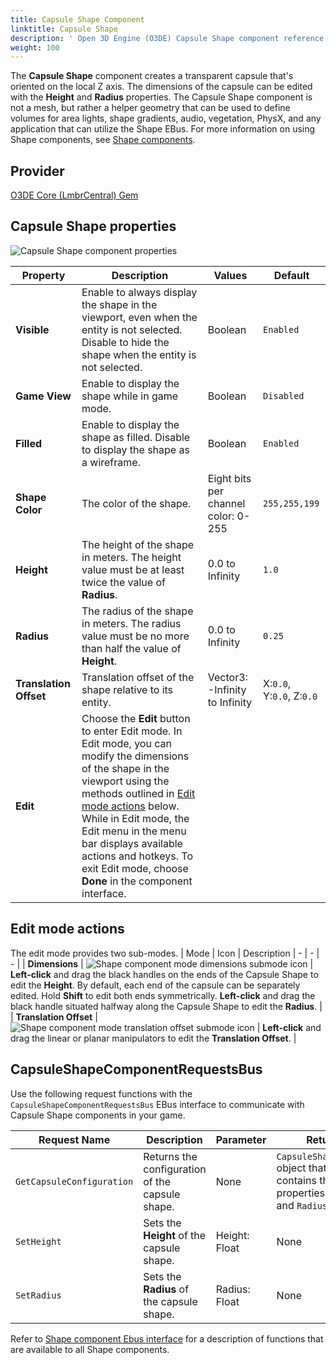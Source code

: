 ```yaml
---
title: Capsule Shape Component
linktitle: Capsule Shape
description: ' Open 3D Engine (O3DE) Capsule Shape component reference. '
weight: 100
---
```




The **Capsule Shape** component creates a transparent capsule that's oriented on the local Z axis. The dimensions of the capsule can be edited with the **Height** and **Radius** properties. The Capsule Shape component is not a mesh, but rather a helper geometry that can be used to define volumes for area lights, shape gradients, audio, vegetation, PhysX, and any application that can utilize the Shape EBus. For more information on using Shape components, see [Shape components](/docs/user-guide/components/reference/shape/).

## Provider

[O3DE Core (LmbrCentral) Gem](/docs/user-guide/gems/reference/o3de-core)

## Capsule Shape properties

![Capsule Shape component properties](/images/user-guide/components/reference/shape/capsule-shape-component-ui-01.png)

| Property | Description | Values | Default |
|-|-|-|-|
| **Visible** | Enable to always display the shape in the viewport, even when the entity is not selected. Disable to hide the shape when the entity is not selected. | Boolean | `Enabled` |
| **Game View** | Enable to display the shape while in game mode. | Boolean | `Disabled` |
| **Filled** | Enable to display the shape as filled.  Disable to display the shape as a wireframe. | Boolean | `Enabled` |
| **Shape Color** | The color of the shape. | Eight bits per channel color: 0-255 | `255,255,199` |
| **Height** | The height of the shape in meters. The height value must be at least twice the value of **Radius**. | 0.0 to Infinity | `1.0` |
| **Radius** | The radius of the shape in meters. The radius value must be no more than half the value of **Height**. | 0.0 to Infinity | `0.25` |
| **Translation Offset** | Translation offset of the shape relative to its entity. | Vector3: -Infinity to Infinity | X:`0.0`, Y:`0.0`, Z:`0.0` |
| **Edit** | Choose the **Edit** button to enter Edit mode. In Edit mode, you can modify the dimensions of the shape in the viewport using the methods outlined in [Edit mode actions](#edit-mode-actions) below. While in Edit mode, the Edit menu in the menu bar displays available actions and hotkeys. To exit Edit mode, choose **Done** in the component interface. |  |  |

## Edit mode actions

The edit mode provides two sub-modes.
| Mode | Icon | Description
| - | - | - |
| **Dimensions** | ![Shape component mode dimensions submode icon](/images/user-guide/components/reference/shape/shape-component-mode-submode-dimensions.svg) | **Left-click** and drag the black handles on the ends of the Capsule Shape to edit the **Height**. By default, each end of the capsule can be separately edited. Hold **Shift** to edit both ends symmetrically. **Left-click** and drag the black handle situated halfway along the Capsule Shape to edit the **Radius**. |
| **Translation Offset** | ![Shape component mode translation offset submode icon](/images/user-guide/components/reference/shape/shape-component-mode-submode-translation-offset.svg) | **Left-click** and drag the linear or planar manipulators to edit the **Translation Offset**. |

## CapsuleShapeComponentRequestsBus

Use the following request functions with the `CapsuleShapeComponentRequestsBus` EBus interface to communicate with Capsule Shape components in your game.

| Request Name | Description | Parameter | Return | Scriptable |
|-|-|-|-|-|
| `GetCapsuleConfiguration` | Returns the configuration of the capsule shape. | None | `CapsuleShapeConfig` object that contains the properties `Height` and `Radius`. | Yes |
| `SetHeight` | Sets the **Height** of the capsule shape. | Height: Float | None | Yes |
| `SetRadius` | Sets the **Radius** of the capsule shape. | Radius: Float | None | Yes |

Refer to [Shape component Ebus interface](./#shape-component-ebus-interface) for a description of functions that are available to all Shape components.

